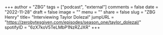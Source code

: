 
+++
author = "ZBG"
tags = ["podcast", "external"]
comments = false
date = "2022-11-28"
draft = false
image = ""
menu = ""
share = false
slug = "ZBG Henry"
title= "Interviewing Taylor Dolezal"
jumpURL = "https://zerobytesgiven.com/episodes/season_one/taylor_dolezal/"
spotifyID = "6zX7koV5TeLMbP1NzRZJXR"
+++